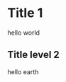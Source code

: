 <!---

author:wongoo
title: test page with comments
date: 2019-01-09
-->

# Title 1

hello world

## Title level 2

hello earth



